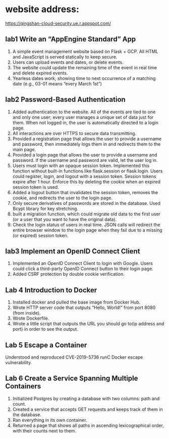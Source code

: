 # website address: 
https://qingshan-cloud-security.ue.r.appspot.com/


## lab1     Write an “AppEngine Standard” App
1. A simple event management website based on Flask + GCP. All HTML and JavaScript is served statically to keep secure. 
2. Users can upload events and dates, or delete events.   
3. The website could update the remaining time of the event in real time and delete expired events.  
4. Yearless dates work, showing time to next occurrence of a matching date (e.g., 03-01 means “every March 1st”)  


## lab2     Password-Based Authentication
1. Added authentication to the website. All of the events are tied to one and only one user; every user manages a unique set of data just for them. When not logged in, the user is automatically directed to a login page.  
2. All interactions are over HTTPS to secure data transmitting.  
3. Provided a registration page that allows the user to provide a username and password, then immediately logs them in and redirects them to the main page.  
4. Provided a login page that allows the user to provide a username and password. If the username and password are valid, let the user log in.  
5. Users must login with an opaque session token. Implemented this function without built-in functions like flask.session or flask.login. Users could register, login, and logout with a session token. Session tokens expire after 1 hour. Enforce this by deleting the cookie when an expired session token is used.  
6. Added a logout button that invalidates the session token, removes the cookie, and redirects the user to the login page.  
7. Only secure derivatives of passwords are stored in the database. Used Bcypt library for key stretching.  
8. built a migration function, which could migrate old data to the first user (or a user that you want to have the original data).
9. Check the login status of users in real time. JSON calls will redirect the entire browser window to the login page when they fail due to a missing (or expired) session token.  



## lab3     Implement an OpenID Connect Client
1. Implemented an OpenID Connect Client to login with Google. Users could click a third-party OpenID Connect button to their login page.
2. Added CSRF protection by double cookie verification.


## Lab 4   Introduction to Docker
1. Installed docker and pulled the base image from Docker Hub.
2. Wrote HTTP server code that outputs “Hello, World!” from port 8080 (from inside).
3. Wrote Dockerfile. 
4. Wrote a little script that outputs the URL you should go to(ip address and port) in order to see the output.


## Lab 5    Escape a Container
Understood and reproduced CVE-2019-5736 runC Docker escape vulnerability.

## Lab 6    Create a Service Spanning Multiple Containers
1. Initialized Postgres by creating a database with two columns: path and count.
2. Created a service that accepts GET requests and keeps track of them in the database.
3. Ran everything in its own container.
4. Returned a page that shows all paths in ascending lexicographical order, with their counts next to them.

